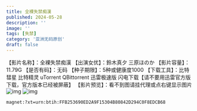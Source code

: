 ```yaml
---
title: 全裸失禁痴漢
published: 2024-05-28
description: ''
image: ''
tags: [失禁]
category: '亚洲无码原创'
draft: false 
---
```

【影片名称】：全裸失禁痴漢
【出演女优】：鈴木真夕 三原ほのか 
【影片容量】：11.79G
【是否有码】：无码
【种子期限】：5种或健康度1000
【下载工具】：比特彗星 比特精灵 uTorrent QBittorrent 迅雷极速版 闪电下载【请不要用迅雷官方版下载，官方版本已经被屏蔽】
【影片预览】：看不到图请挂代理或点右键显示图片
![img](https://brrub.us/tupian/forum/202405/28/072040u5wuqdyunwmsskmp.jpg)
![img](https://brrub.us/tupian/forum/202405/28/072040vdkhq7z03emq43du.jpg)

```
magnet:?xt=urn:btih:FFB253690ED2A9F15304B80842D294C0F8EDCB68

```
